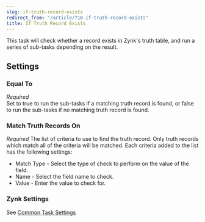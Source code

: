 ```yaml
---
slug: if-truth-record-exists
redirect_from: "/article/718-if-truth-record-exists"
title: If Truth Record Exists
---
```

This task will check whether a record exists in Zynk's truth table, and run a series of sub-tasks depending on the result.

## Settings
### Equal To
_Required_  
Set to true to run the sub-tasks if a matching truth record is found, or false to run the sub-tasks if no matching truth record is found.	  

### Match Truth Records On
_Required_
The list of criteria to use to find the truth record. Only truth records which match all of the criteria will be matched. Each criteria added to the list has the following settings:	

 * Match Type - Select the type of check to perform on the value of the field.
 * Name - Select the field name to check.
 * Value - Enter the value to check for.

### Zynk Settings
See [Common Task Settings](common-task-settings)